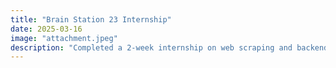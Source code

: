 ```yaml
---
title: "Brain Station 23 Internship"
date: 2025-03-16
image: "attachment.jpeg"
description: "Completed a 2-week internship on web scraping and backend development using BeautifulSoup and Selenium."
---
```


